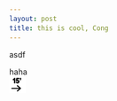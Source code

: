 ```yaml
---
layout: post
title: this is cool, Cong
---
```

asdf

  
  
  
haha  
![](images/793d34bf-a961-465c-a13c-2dd81003cd3b/1372676300775/15-minutes-icon.png)